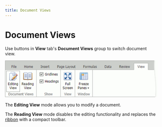 ```yaml
---
title: Document Views
---
```

# Document Views
Use buttons in **View** tab's **Document Views** group to switch document view.

![EUD_ASPxSpreadsheet_ViewMenu](../../../images/img117633.png)

 The **Editing View** mode allows you to modify a document. 

 The **Reading View** mode disables the editing functionality and replaces the [ribbon](../spreadsheet-ui/ribbon-interface.md) with a compact toolbar.



 
